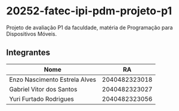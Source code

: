 # 20252-fatec-ipi-pdm-projeto-p1

Projeto de avaliação P1 da faculdade, matéria de Programação para Dispositivos Móveis.

## Integrantes

| Nome                          | RA            |
| ----------------------------- | ------------- |
| Enzo Nascimento Estrela Alves | 2040482323018 |
| Gabriel Vitor dos Santos      | 2040482323027 |
| Yuri Furtado Rodrigues        | 2040482323056 |